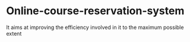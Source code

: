 # Online-course-reservation-system
It aims at improving the efficiency involved in it to the maximum possible extent
